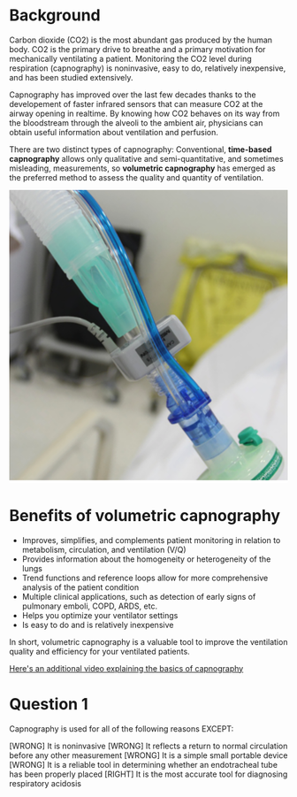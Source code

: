 # Background

Carbon dioxide (CO2) is the most abundant gas produced by the human body. CO2 is the primary drive to breathe and a primary motivation for mechanically ventilating a patient. Monitoring the CO2 level during respiration (capnography) is noninvasive, easy to do, relatively inexpensive, and has been studied extensively.

Capnography has improved over the last few decades thanks to the developement of faster infrared sensors that can measure CO2 at the airway opening in realtime. By knowing how CO2 behaves on its way from the bloodstream through the alveoli to the ambient air, physicians can obtain useful information about ventilation and perfusion.

There are two distinct types of capnography: Conventional, **time-based capnography** allows only qualitative and semi-quantitative, and sometimes misleading, measurements, so **volumetric capnography** has emerged as the preferred method to assess the quality and quantity of ventilation.

![](assets/capnography.png)

# Benefits of volumetric capnography

* Improves, simplifies, and complements patient monitoring in relation to metabolism, circulation, and ventilation (V/Q)
* Provides information about the homogeneity or heterogeneity of the lungs
* Trend functions and reference loops allow for more comprehensive analysis of the patient condition
* Multiple clinical applications, such as detection of early signs of pulmonary emboli, COPD, ARDS, etc.
* Helps you optimize your ventilator settings
* Is easy to do and is relatively inexpensive

In short, volumetric capnography is a valuable tool to improve the ventilation quality and efficiency for your ventilated patients.

[Here's an additional video explaining the basics of capnography](https://www.youtube.com/watch?v=_KKliTT3DSo)

# Question 1
Capnography is used for all of the following reasons EXCEPT:

[WRONG] It is noninvasive
[WRONG] It reflects a return to normal circulation before any other measurement 
[WRONG] It is a simple small portable device
[WRONG] It is a reliable tool in determining whether an endotracheal tube has been properly placed 
[RIGHT] It is the most accurate tool for diagnosing respiratory acidosis
